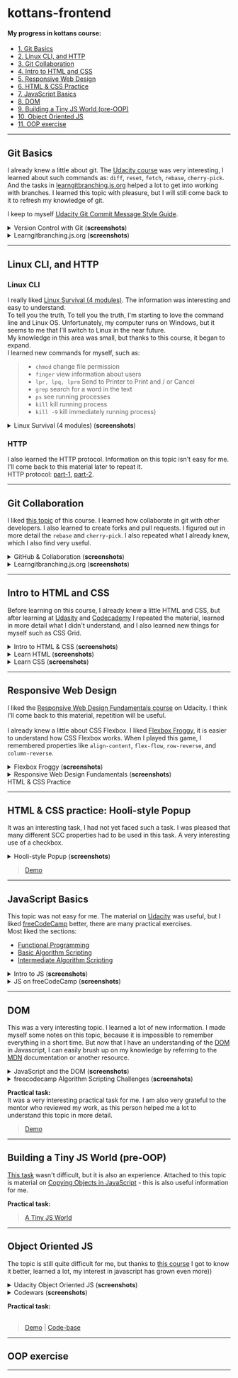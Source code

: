 # kottans-frontend
#### My progress in kottans course:
- [1. Git Basics](#git)
- [2. Linux CLI, and HTTP](#linux_http)
- [3. Git Collaboration](#git_collaboration)
- [4. Intro to HTML and CSS](#html_scc)
- [5. Responsive Web Design](#responsive)
- [6. HTML & CSS Practice](#popup) 
- [7. JavaScript Basics](#js-basics)
- [8. DOM](#dom)
- [9. Building a Tiny JS World (pre-OOP)](#pre-oop)
- [10. Object Oriented JS](#oop)
- [11. OOP exercise](#post-oop)

<hr>

## <a name="git">Git Basics</a>
I already knew a little about git. The [Udacity course](https://www.udacity.com/course/version-control-with-git--ud123) was very interesting, I learned about such commands as: `diff`, `reset`, `fetch`, `rebase`, `cherry-pick`. And the tasks in [learngitbranching.js.org](https://learngitbranching.js.org/) helped a lot to get into working with branches. I learned this topic with pleasure, but I will still come back to it to refresh my knowledge of git.

I keep to myself [Udacity Git Commit Message Style Guide](https://udacity.github.io/git-styleguide/).

<details>
<summary>Version Control with Git (<b>screenshots</b>)</summary>
  
  ![screenshot-1](git_basics/git_udacity-1.jpg)<br><br>
  ![screenshot-2](git_basics/git_udacity-2.jpg)<br> 
</details>
<details>
<summary>Learngitbranching.js.org (<b>screenshots</b>)</summary>
  
  ![git_screenshot-1](git_basics/main-1.jpg)<br><br>
  ![git_screenshot-2](git_basics/main-2.jpg)<br><br>
  ![git_screenshot-3](git_basics/push_and_pull.jpg)<br>
</details>

<hr>

## <a name="linux_http">Linux CLI, and HTTP</a>

### Linux CLI
I really liked [Linux Survival (4 modules)](https://linuxsurvival.com/). The information was interesting and easy to understand.<br>
To tell you the truth, To tell you the truth, I'm starting to love the command line and Linux OS. Unfortunately, my computer runs on Windows, but it seems to me that I'll switch to Linux in the near future.<br>
My knowledge in this area was small, but thanks to this course, it began to expand.<br>
I learned new commands for myself, such as:<br>
> - `chmod`  change file permission
> - `finger`  view information about users
> - `lpr, lpq, lprm`  Send to Printer to Print and / or Cancel
> - `grep`  search for a word in the text
> - `ps`  see running processes
> - `kill` kill running process
> - `kill -9`  kill immediately running process)<br>

<details>
<summary>Linux Survival (4 modules) (<b>screenshots</b>)</summary>
  
  ![linux_screenshot-1](task_linux_cli/linux-1.jpg)<br><br>
  ![linux_screenshot-2](task_linux_cli/linux-2.jpg)<br><br>
  ![linux_screenshot-3](task_linux_cli/linux-3.jpg)<br><br>
  ![linux_screenshot-4](task_linux_cli/linux-4.jpg)<br> 
</details>

### HTTP
I also learned the HTTP protocol. Information on this topic isn't easy for me.<br>
I'll come back to this material later to repeat it.<br>
HTTP protocol: [part-1](https://code.tutsplus.com/tutorials/http-the-protocol-every-web-developer-must-know-part-1--net-31177), [part-2](https://code.tutsplus.com/tutorials/http-the-protocol-every-web-developer-must-know-part-2--net-31155).<br>

<hr>

## <a name="git_collaboration">Git Collaboration</a> 
I liked [this topic](https://classroom.udacity.com/courses/ud456) of this course. I learned how collaborate in git with other developers. I also learned to create forks and pull requests. I figured out in more detail the `rebase` and `cherry-pick`. I also repeated what I already knew, which I also find very useful.

<details>
<summary>GitHub & Collaboration (<b>screenshots</b>)</summary>
  
  ![git_collaboration_screenshot-1](task_git_collaboration/github_collaboration_udacity.jpg)<br>
</details>
<details>
<summary>Learngitbranching.js.org (<b>screenshots</b>)</summary>
  
  ![git_collaboration_screenshot-2](task_git_collaboration/github_collaboration_learngitbranching-1.jpg)<br><br>
  ![git_collaboration_screenshot-3](task_git_collaboration/github_collaboration_learngitbranching-2.jpg)<br> 
</details>

<hr>

## <a name="html_scc">Intro to HTML and CSS</a>
Before learning on this course, I already knew a little HTML and CSS, but after learning at [Udasity](https://www.udacity.com/course/intro-to-html-and-css--ud001) and [Codecademy](https://www.codecademy.com/catalog/language/html-css) I repeated the material, learned in more detail what I didn't understand, and I also learned new things for myself such as CSS Grid.

<details>
<summary>Intro to HTML & CSS (<b>screenshots</b>)</summary>
  
  ![html_css_screenshot-1](task_html_css_intro/html_css_udacity-1.jpg)<br><br>
  ![html_css_screenshot-2](task_html_css_intro/html_css_udacity-2.jpg)<br>
</details>
<details>
<summary>Learn HTML (<b>screenshots</b>)</summary>
  
  ![html_screenshot-1](task_html_css_intro/html_codecademy-1.jpg)<br><br>
  ![html_screenshot-2](task_html_css_intro/html_codecademy-2.jpg)<br><br>
  ![html_screenshot-3](task_html_css_intro/html_codecademy-3.jpg)<br>
</details>
<details>
<summary>Learn CSS (<b>screenshots</b>)</summary>

  ![css_screenshot-1](task_html_css_intro/css_codecademy-1.jpg)<br><br>
  ![css_screenshot-2](task_html_css_intro/css_codecademy-2.jpg)<br><br>
  ![css_screenshot-3](task_html_css_intro/css_codecademy-3.jpg)<br><br>
  ![css_screenshot-4](task_html_css_intro/css_codecademy-4.jpg)<br>
</details>

<hr>

## <a name="responsive">Responsive Web Design</a>
I liked the [Responsive Web Design Fundamentals course](https://www.udacity.com/course/responsive-web-design-fundamentals--ud893) on Udacity. I think I'll come back to this material, repetition will be useful.<br><br>
I already knew a little about CSS Flexbox. I liked [Flexbox Froggy](http://flexboxfroggy.com/), it is easier to understand how CSS Flexbox works. When I played this game, I remembered properties like `align-content`, `flex-flow`, `row-reverse`, and `column-reverse`.

<details>
<summary>Flexbox Froggy (<b>screenshots</b>)</summary>
  
  ![froggy_screenshot](task_responsive_web_design/froggy.jpg)<br>
</details>
<details>
<summary>Responsive Web Design Fundamentals (<b>screenshots</b>)</summary>
  
  ![responsive_screenshot-1](task_responsive_web_design/responsive_udacity-1.jpg)<br><br>
  ![responsive_screenshot-2](task_responsive_web_design/responsive_udacity-2.jpg)<br> 
</details>
HTML & CSS Practice
<hr>

## <a name="popup">HTML & CSS practice: Hooli-style Popup</a>
It was an interesting task, I had not yet faced such a task. I was pleased that many different SCC properties had to be used in this task. A very interesting use of a checkbox.

<details>
<summary>Hooli-style Popup (<b>screenshots</b>)</summary>
  
  ![popup_screenshot](task_html_css_practice/popup.jpg)<br>
</details>

>[Demo](https://ik-web.github.io/html-css-popup/)

<hr>

## <a name="js-basics">JavaScript Basics</a>
This topic was not easy for me. The material on [Udacity](https://classroom.udacity.com/courses/ud803) was useful, but I liked [freeCodeCamp](https://www.freecodecamp.org/learn/) better, there are many practical exercises.<br>
Most liked the sections:
- [Functional Programming](https://www.freecodecamp.org/learn/javascript-algorithms-and-data-structures/functional-programming/)
- [Basic Algorithm Scripting](https://www.freecodecamp.org/learn/javascript-algorithms-and-data-structures/basic-algorithm-scripting/)
- [Intermediate Algorithm Scripting](https://www.freecodecamp.org/learn/javascript-algorithms-and-data-structures/intermediate-algorithm-scripting/)

<details>
<summary>Intro to JS (<b>screenshots</b>)</summary>
  
  ![js_screenshot-1](task_js_basics/js-udacity-1.jpg)<br><br>
  ![js_screenshot-2](task_js_basics/js-udacity-2.jpg)<br><br>
  ![js_screenshot-3](task_js_basics/js-udacity-3.jpg)<br>
</details>
<details>
<summary>JS on freeCodeCamp (<b>screenshots</b>)</summary>

  ![js_screenshot-4](task_js_basics/js-fcc-1.jpg)<br><br>
  ![js_screenshot-5](task_js_basics/js-fcc-2.jpg)<br>
</details>

<hr>

## <a name="dom">DOM</a>
This was a very interesting topic. I learned a lot of new information. I made myself some notes on this topic, because it is impossible to remember everything in a short time. But now that I have an understanding of the [DOM](https://classroom.udacity.com/courses/ud117) in Javascript, I can easily brush up on my knowledge by referring to the [MDN](https://developer.mozilla.org/en-US/) documentation or another resource.

<details>
<summary>JavaScript and the DOM (<b>screenshots</b>)</summary>
  
  ![dom_screenshot-1](task_js_dom/js-dom-udacity-1.jpg)<br><br>
  ![dom_screenshot-2](task_js_dom/js-dom-udacity-2.jpg)<br>
</details>
<details>
<summary>freecodecamp Algorithm Scripting Challenges (<b>screenshots</b>)</summary>
  
  ![dom_screenshot-3](task_js_dom/js-dom-fcc.jpg)<br> 
</details>

**Practical task:**<br>
It was a very interesting practical task for me. I am also very grateful to the mentor who reviewed my work, as this person helped me a lot to understand this topic in more detail.<br>
>[Demo](https://ik-web.github.io/js-dom/)

<hr>

## <a name="pre-oop">Building a Tiny JS World (pre-OOP)</a>
[This task](https://github.com/ik-web/a-tiny-JS-world) wasn't difficult, but it is also an experience. Attached to this topic is material on [Copying Objects in JavaScript](https://www.digitalocean.com/community/tutorials/copying-objects-in-javascript) - this is also useful information for me.

**Practical task:**
>[A Tiny JS World](https://ik-web.github.io/a-tiny-JS-world/)

<hr>

## <a name="oop">Object Oriented JS</a>
The topic is still quite difficult for me, but thanks to [this course](https://classroom.udacity.com/courses/ud015) I got to know it better, learned a lot, my interest in javascript has grown even more))
<details>
<summary>Udacity Object Oriented JS (<b>screenshots</b>)</summary>
  
  ![js_screenshot-1](task_js_oop/oop-js-1.jpg)<br><br>
  ![js_screenshot-2](task_js_oop/oop-js-2.jpg)<br><br>
  ![js_screenshot-2](task_js_oop/oop-js-3.jpg)<br><br>
  ![js_screenshot-3](task_js_oop/oop-js-4.jpg)<br>
</details>
<details>
<summary>Codewars (<b>screenshots</b>)</summary>
  
  ![js_screenshot-3](task_js_oop/codewars.jpg)<br>
</details>

**Practical task:**<br>
<br>

>[Demo](https://ik-web.github.io/game-frogger/) | [Code-base](https://github.com/ik-web/game-frogger)

<hr>

## <a name="post-oop">OOP exercise</a>



<hr>